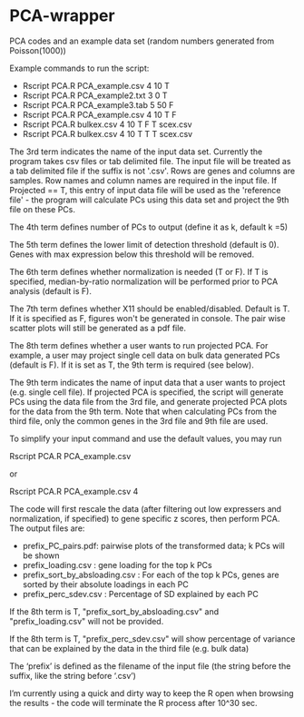 # PCA-wrapper
PCA codes and an example data set (random numbers generated from Poisson(1000))

Example commands to run the script:
- Rscript PCA.R PCA_example.csv 4 10 T
- Rscript PCA.R PCA_example2.txt 3 0 T
- Rscript PCA.R PCA_example3.tab 5 50 F
- Rscript PCA.R PCA_example.csv 4 10 T F
- Rscript PCA.R bulkex.csv 4 10 T F T scex.csv
- Rscript PCA.R bulkex.csv 4 10 T T T scex.csv

The 3rd term indicates the name of the input data set. 
Currently the program takes csv files or tab delimited file.
The input file will be treated as a tab delimited file if the suffix is not '.csv'.
Rows are genes and columns are samples. Row names and column names are required in the input file.
If Projected == T, this entry of input data file will be used as the 'reference file' - the program will calculate PCs using this data set and project the 9th file on these PCs.  

The 4th term defines number of PCs to output (define it as k, default k =5)

The 5th term defines the lower limit of detection threshold (default is 0). Genes with max expression below this threshold will be removed.

The 6th term defines whether normalization is needed (T or F). If T is specified, median-by-ratio normalization will be performed prior to PCA analysis (default is F).

The 7th term defines whether X11 should be enabled/disabled. Default is T. If it is specified as F, figures won't be generated in console. The pair wise scatter plots will still be generated as a pdf file.

The 8th term defines whether a user wants to run projected PCA. For example, a user may project single cell data on bulk data generated PCs (default is F). If it is set as T, the 9th term is required (see below).

The 9th term indicates the name of input data that a user wants to project (e.g. single cell file). If projected PCA is specified, the script will generate PCs using the data file from the 3rd file, and generate projected PCA plots for the data from the 9th term. Note that when calculating PCs from the third file, only the common genes in the 3rd file and 9th file are used.



To simplify your input command and use the default values, you may run

Rscript PCA.R PCA_example.csv

or

Rscript PCA.R PCA_example.csv 4


The code will first rescale the data (after filtering out low expressers
and normalization, if specified) to gene specific z scores, then perform PCA.
The output files are:

- prefix_PC_pairs.pdf:
pairwise plots of the transformed data; k PCs will be shown
- prefix_loading.csv
: gene loading for the top k PCs
- prefix_sort_by_absloading.csv
: For each of the top k PCs, genes are sorted by their absolute loadings in each PC
- prefix_perc_sdev.csv
: Percentage of SD explained by each PC

If the 8th term is T, "prefix_sort_by_absloading.csv" and "prefix_loading.csv" will not be provided.

If the 8th term is T, "prefix_perc_sdev.csv" will show percentage of variance that can be explained by the data in the third file (e.g. bulk data)


The ‘prefix’ is defined as the filename of the input file (the string before the suffix, like the string before ‘.csv’) 


I’m currently using a quick and dirty way to keep the R open when browsing the results - the code will terminate the R process after 10^30 sec.
